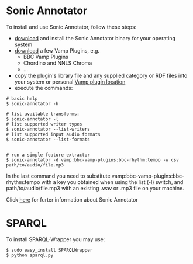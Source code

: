 # Sonic Annotator

To install and use Sonic Annotator, follow these steps:
- [download](https://code.soundsoftware.ac.uk/projects/sonic-annotator/files) and install the Sonic Annotator binary for your operating system
- [download](http://vamp-plugins.org/download.html) a few Vamp Plugins, e.g.
    + BBC Vamp Plugins
    + Chordino and NNLS Chroma
    + ...
- copy the plugin's library file and any supplied category or RDF files into your system or personal [Vamp plugin location](http://www.vamp-plugins.org/download.html#install)
- execute the commands:
```shell
# basic help
$ sonic-annotator -h

# list available transforms:
$ sonic-annotator -l
# list supported writer types
$ sonic-annotator --list-writers  
# list supported input audio formats 
$ sonic-annotator --list-formats  


# run a simple feature extractor
$ sonic-annotator -d vamp:bbc-vamp-plugins:bbc-rhythm:tempo -w csv path/to/audio/file.mp3
```
In the last command you need to substitute vamp:bbc-vamp-plugins:bbc-rhythm:tempo
 with a key you obtained when using the list (-l) switch, and path/to/audio/file.mp3 with an existing .wav or .mp3 file on your machine.

Click [here](http://www.vamp-plugins.org/sonic-annotator/) for furter information about Sonic Annotator

# SPARQL
To install SPARQL-Wrapper you may use:

```shell
$ sudo easy_install SPARQLWrapper
$ python sparql.py
```